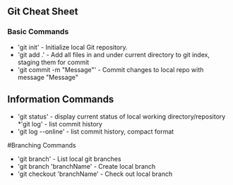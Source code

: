 ## Git Cheat Sheet

### Basic Commands

* 'git init' - Initialize local Git repository.
* 'git add .' - Add all files in and under current directory to git index, staging them for commit
* 'git commit -m "Message"' - Commit changes to local repo with message "Message"


## Information Commands
* 'git status' - display current status of local working directory/repository
*'git log' - list commit history
* 'git log --online' - list commit history, compact format

#Branching Commands
* 'git branch' - List local git branches
* 'git branch 'branchName' - Create local branch
* 'git checkout 'branchName' - Check out local branch

